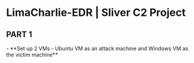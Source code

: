 # LimaCharlie-EDR | Sliver C2 Project
<h2>PART 1</h2>
- **Set up 2 VMs - Ubuntu VM as an attack machine and Windows VM as the victim machine**
